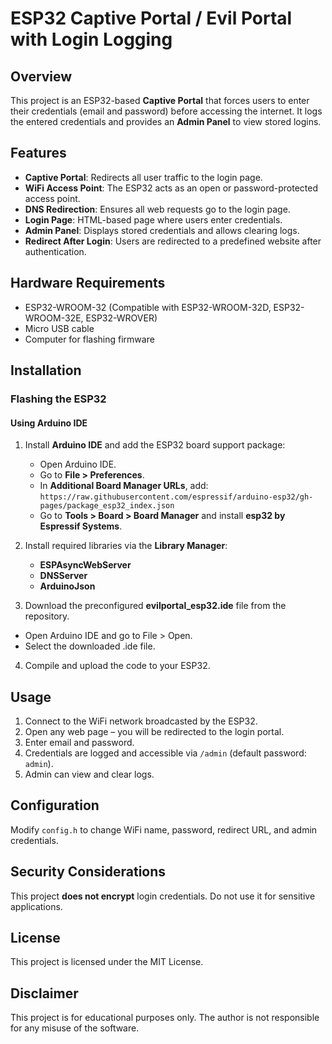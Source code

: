 # ESP32 Captive Portal / Evil Portal with Login Logging

## Overview
This project is an ESP32-based **Captive Portal** that forces users to enter their credentials (email and password) before accessing the internet. It logs the entered credentials and provides an **Admin Panel** to view stored logins.

## Features
- **Captive Portal**: Redirects all user traffic to the login page.
- **WiFi Access Point**: The ESP32 acts as an open or password-protected access point.
- **DNS Redirection**: Ensures all web requests go to the login page.
- **Login Page**: HTML-based page where users enter credentials.
- **Admin Panel**: Displays stored credentials and allows clearing logs.
- **Redirect After Login**: Users are redirected to a predefined website after authentication.

## Hardware Requirements
- ESP32-WROOM-32 (Compatible with ESP32-WROOM-32D, ESP32-WROOM-32E, ESP32-WROVER)
- Micro USB cable
- Computer for flashing firmware

## Installation
### Flashing the ESP32
#### Using Arduino IDE
1. Install **Arduino IDE** and add the ESP32 board support package:
   - Open Arduino IDE.
   - Go to **File > Preferences**.
   - In **Additional Board Manager URLs**, add:  
     `https://raw.githubusercontent.com/espressif/arduino-esp32/gh-pages/package_esp32_index.json`
   - Go to **Tools > Board > Board Manager** and install **esp32 by Espressif Systems**.

2. Install required libraries via the **Library Manager**:
   - **ESPAsyncWebServer**
   - **DNSServer**
   - **ArduinoJson**

3. Download the preconfigured **evilportal_esp32.ide** file from the repository.
- Open Arduino IDE and go to File > Open.
- Select the downloaded .ide file.

4. Compile and upload the code to your ESP32.

## Usage
1. Connect to the WiFi network broadcasted by the ESP32.
2. Open any web page – you will be redirected to the login portal.
3. Enter email and password.
4. Credentials are logged and accessible via `/admin` (default password: `admin`).
5. Admin can view and clear logs.

## Configuration
Modify `config.h` to change WiFi name, password, redirect URL, and admin credentials.

## Security Considerations
This project **does not encrypt** login credentials. Do not use it for sensitive applications.

## License
This project is licensed under the MIT License.

## Disclaimer
This project is for educational purposes only. The author is not responsible for any misuse of the software.

